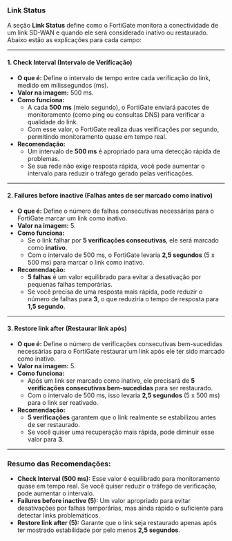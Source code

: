 ### Link Status

A seção **Link Status** define como o FortiGate monitora a conectividade de um link SD-WAN e quando ele será considerado inativo ou restaurado. Abaixo estão as explicações para cada campo:

---

#### 1. **Check Interval (Intervalo de Verificação)**
- **O que é:** Define o intervalo de tempo entre cada verificação do link, medido em milissegundos (ms).
- **Valor na imagem:** 500 ms.
- **Como funciona:**
  - A cada **500 ms** (meio segundo), o FortiGate enviará pacotes de monitoramento (como ping ou consultas DNS) para verificar a qualidade do link.
  - Com esse valor, o FortiGate realiza duas verificações por segundo, permitindo monitoramento quase em tempo real.
- **Recomendação:**
  - Um intervalo de **500 ms** é apropriado para uma detecção rápida de problemas.
  - Se sua rede não exige resposta rápida, você pode aumentar o intervalo para reduzir o tráfego gerado pelas verificações.

---

#### 2. **Failures before inactive (Falhas antes de ser marcado como inativo)**
- **O que é:** Define o número de falhas consecutivas necessárias para o FortiGate marcar um link como inativo.
- **Valor na imagem:** 5.
- **Como funciona:**
  - Se o link falhar por **5 verificações consecutivas**, ele será marcado como **inativo**.
  - Com o intervalo de 500 ms, o FortiGate levaria **2,5 segundos** (5 x 500 ms) para marcar o link como inativo.
- **Recomendação:**
  - **5 falhas** é um valor equilibrado para evitar a desativação por pequenas falhas temporárias.
  - Se você precisa de uma resposta mais rápida, pode reduzir o número de falhas para **3**, o que reduziria o tempo de resposta para **1,5 segundo**.

---

#### 3. **Restore link after (Restaurar link após)**
- **O que é:** Define o número de verificações consecutivas bem-sucedidas necessárias para o FortiGate restaurar um link após ele ter sido marcado como inativo.
- **Valor na imagem:** 5.
- **Como funciona:**
  - Após um link ser marcado como inativo, ele precisará de **5 verificações consecutivas bem-sucedidas** para ser restaurado.
  - Com o intervalo de 500 ms, isso levaria **2,5 segundos** (5 x 500 ms) para o link ser reativado.
- **Recomendação:**
  - **5 verificações** garantem que o link realmente se estabilizou antes de ser restaurado.
  - Se você quiser uma recuperação mais rápida, pode diminuir esse valor para **3**.

---

### Resumo das Recomendações:
- **Check Interval (500 ms):** Esse valor é equilibrado para monitoramento quase em tempo real. Se você quiser reduzir o tráfego de verificação, pode aumentar o intervalo.
- **Failures before inactive (5):** Um valor apropriado para evitar desativações por falhas temporárias, mas ainda rápido o suficiente para detectar links problemáticos.
- **Restore link after (5):** Garante que o link seja restaurado apenas após ter mostrado estabilidade por pelo menos **2,5 segundos**.
